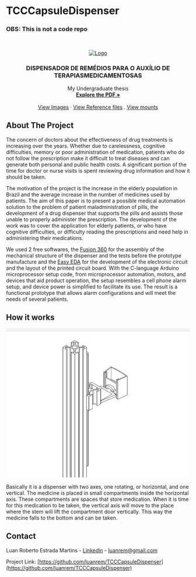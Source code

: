 # TCCCapsuleDispenser

### OBS: This is not a code repo

<!-- PROJECT LOGO -->
<br />
<p align="center">
  <a href="https://github.com/luanrem/TCCCapsuleDispenser.git">
    <img src="GitHubFiles/structure.gif" alt="Logo" width="670" height="630">
  </a>

  <h3 align="center">DISPENSADOR DE REMÉDIOS PARA O AUXÍLIO DE TERAPIASMEDICAMENTOSAS</h3>

  <p align="center">
    My Undergraduate thesis
    <br />
    <a href="https://github.com/luanrem/TCCCapsuleDispenser/tree/master/Document"><strong>Explore the PDF »</strong></a>
    <br />
    <br />
    <a href="https://github.com/luanrem/TCCCapsuleDispenser/tree/master/GitHubFiles">View Images</a>
    ·
    <a href="https://github.com/luanrem/TCCCapsuleDispenser/tree/master/Arquivos%20Refer%C3%AAncias">View Reference files</a>
    .
    <a href="https://github.com/luanrem/TCCCapsuleDispenser/tree/master/Montagens">View mounts</a>
  </p>
</p>

<!-- ABOUT THE PROJECT -->
## About The Project

The concern of doctors about the effectiveness of drug treatments is increasing over the years. Whether due to carelessness, cognitive difficulties, memory or poor administration of medication, patients who do not follow the prescription make it difficult to treat diseases and can generate both personal and public health costs. A significant portion of the time for doctor or nurse visits is spent reviewing drug information and how it should be taken. 

The motivation of the project is the increase in the elderly population in Brazil and the average increase in the number of medicines used by patients. The aim of this paper is to present a possible medical automation solution to the problem of patient maladministration of pills, the development of a drug dispenser that supports the pills and assists those unable to properly administer the prescription. The development of the work was to cover the application for elderly patients, or who have cognitive difficulties, or difficulty reading the prescriptions and need help in administering their medications. 

We used 2 free softwares, the [Fusion 360](https://www.autodesk.com.br/collections/product-design-manufacturing/fusion-360?plc=PDCOLL&term=1-YEAR&support=ADVANCED&quantity=1) for the assembly of the mechanical structure of the dispenser and the tests before the prototype manufacture and the [Easy EDA](https://easyeda.com/) for the development of the electronic circuit and the layout of the printed circuit board. With the C-language Arduino microprocessor setup code, from microprocessor automation, motors, and devices that aid product operation, the setup resembles a cell phone alarm setup, and device power is simplified to facilitate its use. The result is a functional prototype that allows alarm configurations and will meet the needs of several patients.



<!-- USAGE EXAMPLES -->
## How it works

[![Product Name Screen Shot][product-screenshot]](https://example.com)

Basically it is a dispenser with two axes, one rotating, or horizontal, and one vertical. The medicine is placed in small compartments inside the horizontal axis. These compartments are spaces that store medication. When it is time for this medication to be taken, the vertical axis will move to the place where the stem will lift the compartment door vertically. This way the medicine falls to the bottom and can be taken.


<!-- CONTACT -->
## Contact

Luan Roberto Estrada Martins - [Linkedin](https://br.linkedin.com/in/luanrem) - luanrem@gmail.com

Project Link: [https://github.com/luanrem/TCCCapsuleDispenser](https://github.com/luanrem/TCCCapsuleDispenser)


<!-- MARKDOWN LINKS & IMAGES -->
<!-- https://www.markdownguide.org/basic-syntax/#reference-style-links -->
[product-screenshot]: GitHubFiles/function.gif